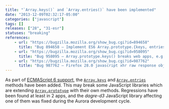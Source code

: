 ```yaml
---
title: "`Array.keys()` and `Array.entries()` have been implemented"
date: "2013-12-09T02:32:17-05:00"
categories: ["javascript"]
tags: []
releases: ["28", "31-esr"]
statuses: "breaking"
references:
    - url: "https://bugzilla.mozilla.org/show_bug.cgi?id=894658"
      title: "Bug 894658 – Implement ES6 Array.prototype.{keys, entries}"
    - url: "https://bugzilla.mozilla.org/show_bug.cgi?id=958095"
      title: "Bug 958095 – Array.prototype.keys() breaks web apps, e.g. dagre-d3"
    - url: "https://bugzilla.mozilla.org/show_bug.cgi?id=987762"
      title: "Bug 987762 – Firefox 28.0 javascript xhr raw response object (from json API) has a property \'entries\' which is a [native code] function"
---
```

As part of [ECMAScript 6 support](https://developer.mozilla.org/docs/Web/JavaScript/ECMAScript_6_support_in_Mozilla), the [`Array.keys`](https://developer.mozilla.org/docs/Web/JavaScript/Reference/Global_Objects/Array/keys) and [`Array.entries`](https://developer.mozilla.org/docs/Web/JavaScript/Reference/Global_Objects/Array/entries) methods have been added. This may break some JavaScript libraries which are extending [`Array.prototype`](https://developer.mozilla.org/docs/Web/JavaScript/Reference/Global_Objects/Array/prototype) with their own methods. Regressions have been found at least in 2 apps, and the *dagre-d3* JavaScript library affecting one of them was fixed during the Aurora development cycle.
